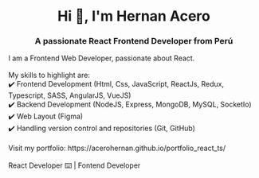 <h1 align="center">Hi 👋, I'm Hernan Acero</h1>
<h3 align="center">A passionate React Frontend Developer from Perú</h3>

<p align="left">
  I am a Frontend  Web Developer, passionate about React.
<br>
<br>
My skills to highlight are:
<br>
✔️ Frontend Development (Html, Css, JavaScript, ReactJs, Redux, Typescript, SASS, AngularJS, VueJS)
<br>
✔️ Backend Development (NodeJS, Express, MongoDB, MySQL, SocketIo)
<br>
✔️ Web Layout (Figma)
<br>
✔️ Handling version control and repositories (Git, GitHub)
<br>
 <br>
Visit my portfolio: https://acerohernan.github.io/portfolio_react_ts/
<br>
 <br>
React Developer ⌨️ | Fontend Developer
</p>
